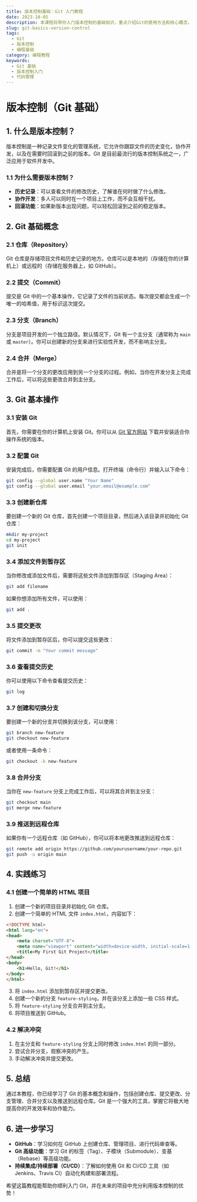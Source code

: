 ```yaml
---
title: 版本控制基础：Git 入门教程
date: 2023-10-05
description: 本课程将带你入门版本控制的基础知识，重点介绍Git的使用方法和核心概念，帮助你掌握如何有效管理代码版本。
slug: git-basics-version-control
tags:
  - Git
  - 版本控制
  - 编程基础
category: 编程教程
keywords:
  - Git 基础
  - 版本控制入门
  - 代码管理
---
```


# 版本控制（Git 基础）

## 1. 什么是版本控制？

版本控制是一种记录文件变化的管理系统，它允许你跟踪文件的历史变化，协作开发，以及在需要时回滚到之前的版本。Git 是目前最流行的版本控制系统之一，广泛应用于软件开发中。

### 1.1 为什么需要版本控制？

- **历史记录**：可以查看文件的修改历史，了解谁在何时做了什么修改。
- **协作开发**：多人可以同时在一个项目上工作，而不会互相干扰。
- **回滚功能**：如果新版本出现问题，可以轻松回滚到之前的稳定版本。

## 2. Git 基础概念

### 2.1 仓库（Repository）

Git 仓库是存储项目文件和历史记录的地方。仓库可以是本地的（存储在你的计算机上）或远程的（存储在服务器上，如 GitHub）。

### 2.2 提交（Commit）

提交是 Git 中的一个基本操作，它记录了文件的当前状态。每次提交都会生成一个唯一的哈希值，用于标识这次提交。

### 2.3 分支（Branch）

分支是项目开发的一个独立路径。默认情况下，Git 有一个主分支（通常称为 `main` 或 `master`）。你可以创建新的分支来进行实验性开发，而不影响主分支。

### 2.4 合并（Merge）

合并是将一个分支的更改应用到另一个分支的过程。例如，当你在开发分支上完成工作后，可以将这些更改合并到主分支。

## 3. Git 基本操作

### 3.1 安装 Git

首先，你需要在你的计算机上安装 Git。你可以从 [Git 官方网站](https://git-scm.com/) 下载并安装适合你操作系统的版本。

### 3.2 配置 Git

安装完成后，你需要配置 Git 的用户信息。打开终端（命令行）并输入以下命令：

```bash
git config --global user.name "Your Name"
git config --global user.email "your.email@example.com"
```

### 3.3 创建新仓库

要创建一个新的 Git 仓库，首先创建一个项目目录，然后进入该目录并初始化 Git 仓库：

```bash
mkdir my-project
cd my-project
git init
```

### 3.4 添加文件到暂存区

当你修改或添加文件后，需要将这些文件添加到暂存区（Staging Area）：

```bash
git add filename
```

如果你想添加所有文件，可以使用：

```bash
git add .
```

### 3.5 提交更改

将文件添加到暂存区后，你可以提交这些更改：

```bash
git commit -m "Your commit message"
```

### 3.6 查看提交历史

你可以使用以下命令查看提交历史：

```bash
git log
```

### 3.7 创建和切换分支

要创建一个新的分支并切换到该分支，可以使用：

```bash
git branch new-feature
git checkout new-feature
```

或者使用一条命令：

```bash
git checkout -b new-feature
```

### 3.8 合并分支

当你在 `new-feature` 分支上完成工作后，可以将其合并到主分支：

```bash
git checkout main
git merge new-feature
```

### 3.9 推送到远程仓库

如果你有一个远程仓库（如 GitHub），你可以将本地更改推送到远程仓库：

```bash
git remote add origin https://github.com/yourusername/your-repo.git
git push -u origin main
```

## 4. 实践练习

### 4.1 创建一个简单的 HTML 项目

1. 创建一个新的项目目录并初始化 Git 仓库。
2. 创建一个简单的 HTML 文件 `index.html`，内容如下：

```html
<!DOCTYPE html>
<html lang="en">
<head>
    <meta charset="UTF-8">
    <meta name="viewport" content="width=device-width, initial-scale=1.0">
    <title>My First Git Project</title>
</head>
<body>
    <h1>Hello, Git!</h1>
</body>
</html>
```

3. 将 `index.html` 添加到暂存区并提交更改。
4. 创建一个新的分支 `feature-styling`，并在该分支上添加一些 CSS 样式。
5. 将 `feature-styling` 分支合并到主分支。
6. 将项目推送到 GitHub。

### 4.2 解决冲突

1. 在主分支和 `feature-styling` 分支上同时修改 `index.html` 的同一部分。
2. 尝试合并分支，观察冲突的产生。
3. 手动解决冲突并提交更改。

## 5. 总结

通过本教程，你已经学习了 Git 的基本概念和操作，包括创建仓库、提交更改、分支管理、合并分支以及推送到远程仓库。Git 是一个强大的工具，掌握它将极大地提高你的开发效率和协作能力。

## 6. 进一步学习

- **GitHub**：学习如何在 GitHub 上创建仓库、管理项目、进行代码审查等。
- **Git 高级功能**：学习 Git 的标签（Tag）、子模块（Submodule）、变基（Rebase）等高级功能。
- **持续集成/持续部署（CI/CD）**：了解如何使用 Git 和 CI/CD 工具（如 Jenkins、Travis CI）自动化构建和部署流程。

希望这篇教程能帮助你顺利入门 Git，并在未来的项目中充分利用版本控制的优势！
